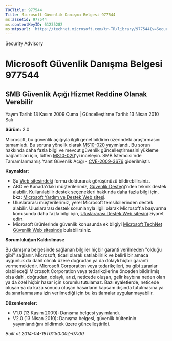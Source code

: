 ```yaml
---
TOCTitle: 977544
Title: Microsoft Güvenlik Danışma Belgesi 977544
ms:assetid: 977544
ms:contentKeyID: 61235282
ms:mtpsurl: 'https://technet.microsoft.com/tr-TR/library/977544(v=Security.10)'
---
```


Security Advisory

Microsoft Güvenlik Danışma Belgesi 977544
=========================================

SMB Güvenlik Açığı Hizmet Reddine Olanak Verebilir
--------------------------------------------------

Yayım Tarihi: 13 Kasım 2009 Cuma | Güncelleştirme Tarihi: 13 Nisan 2010 Salı

**Sürüm:** 2.0

Microsoft, bu güvenlik açığıyla ilgili genel bildirim üzerindeki araştırmasını tamamladı. Bu soruna yönelik olarak [MS10-020](http://go.microsoft.com/fwlink/?linkid=184663) yayımlandı. Bu sorun hakkında daha fazla bilgi ve mevcut güvenlik güncelleştirmesini yükleme bağlantıları için, lütfen [MS10-020](http://go.microsoft.com/fwlink/?linkid=184663)'yi inceleyin. SMB İstemcisi'nde Tamamlanmamış Yanıt Güvenlik Açığı - [CVE-2009-3676](http://www.cve.mitre.org/cgi-bin/cvename.cgi?name=cve-2009-3676) giderilmiştir.

**Kaynaklar:**

-   Şu [Web sitesindeki](https://support.microsoft.com/common/survey.aspx?scid=sw;en;1257&amp;showpage=1&amp;ws=technet&amp;sd=tech) formu doldurarak görüşünüzü bildirebilirsiniz.
-   ABD ve Kanada'daki müşterilerimiz, [Güvenlik Desteği](http://go.microsoft.com/fwlink/?linkid=21131)'nden teknik destek alabilir. Kullanılabilir destek seçenekleri hakkında daha fazla bilgi için, bkz: [Microsoft Yardım ve Destek Web sitesi](http://support.microsoft.com/).
-   Uluslararası müşterilerimiz, yerel Microsoft temsilcilerinden destek alabilir. Uluslararası destek sorunlarıyla ilgili olarak Microsoft'a başvurma konusunda daha fazla bilgi için, [Uluslararası Destek Web sitesini](http://go.microsoft.com/fwlink/?linkid=21155) ziyaret edin.
-   Microsoft ürünlerinde güvenlik konusunda ek bilgiyi [Microsoft TechNet Güvenlik Web sitesinde](http://go.microsoft.com/fwlink/?linkid=21132) bulabilirsiniz.

**Sorumluluğun Kaldırılması:**

Bu danışma belgesinde sağlanan bilgiler hiçbir garanti verilmeden "olduğu gibi" sağlanır. Microsoft, ticari olarak satılabilirlik ve belirli bir amaca uygunluk da dahil olmak üzere doğrudan ya da dolaylı hiçbir garanti vermemektedir. Microsoft Corporation veya tedarikçileri, bu gibi zararlar olabileceği Microsoft Corporation veya tedarikçilerine önceden bildirilmiş olsa dahi, doğrudan, dolaylı, arızi, neticede oluşan, gelir kaybına neden olan ya da özel hiçbir hasar için sorumlu tutulamaz. Bazı eyaletlerde, neticede oluşan ya da kaza sonucu oluşan hasarların kapsam dışında tutulmasına ya da sınırlanmasına izin verilmediği için bu kısıtlamalar uygulanmayabilir.

**Düzenlemeler:**

-   V1.0 (13 Kasım 2009): Danışma belgesi yayımlandı.
-   V2.0 (13 Nisan 2010): Danışma belgesi, güvenlik bülteninin yayımlandığını bildirmek üzere güncelleştirildi.

*Built at 2014-04-18T01:50:00Z-07:00*
